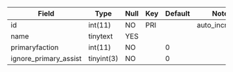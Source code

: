 **Field**|**Type**|**Null**|**Key**|**Default**|**Notes**
-----|-----|-----|-----|-----|-----
id|int(11)|NO|PRI| |auto\_increment
name|tinytext|YES| | | 
primaryfaction|int(11)|NO| |0| 
ignore\_primary\_assist|tinyint(3)|NO| |0| 
